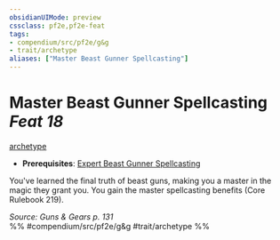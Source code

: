 ```yaml
---
obsidianUIMode: preview
cssclass: pf2e,pf2e-feat
tags:
- compendium/src/pf2e/g&g
- trait/archetype
aliases: ["Master Beast Gunner Spellcasting"]
---
```

# Master Beast Gunner Spellcasting  *Feat 18*  
[archetype](../../rules/traits/archetype.md)  

- **Prerequisites**: [Expert Beast Gunner Spellcasting](expert-beast-gunner-spellcasting-g-g.md)

You've learned the final truth of beast guns, making you a master in the magic they grant you. You gain the master spellcasting benefits (Core Rulebook 219).

*Source: Guns & Gears p. 131*  
%% #compendium/src/pf2e/g&g #trait/archetype %%